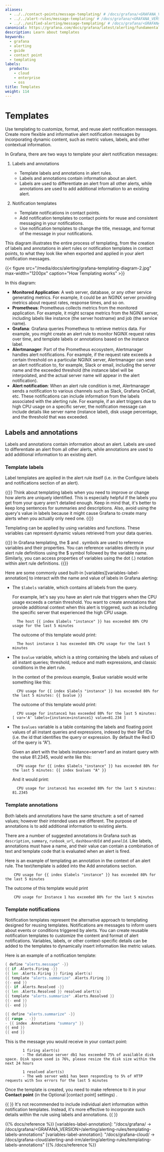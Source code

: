 ```yaml
---
aliases:
  - ../../contact-points/message-templating/ # /docs/grafana/<GRAFANA_VERSION>/alerting/contact-points/message-templating/
  - ../../alert-rules/message-templating/ # /docs/grafana/<GRAFANA_VERSION>/alerting/alert-rules/message-templating/
  - ../../unified-alerting/message-templating/ # /docs/grafana/<GRAFANA_VERSION>/alerting/unified-alerting/message-templating/
canonical: https://grafana.com/docs/grafana/latest/alerting/fundamentals/notifications/templates/
description: Learn about templates
keywords:
  - grafana
  - alerting
  - guide
  - contact point
  - templating
labels:
  products:
    - cloud
    - enterprise
    - oss
title: Templates
weight: 114
---
```


# Templates

Use templating to customize, format, and reuse alert notification messages. Create more flexible and informative alert notification messages by incorporating dynamic content, such as metric values, labels, and other contextual information.

In Grafana, there are two ways to template your alert notification messages:

1. Labels and annotations

   - Template labels and annotations in alert rules.
   - Labels and annotations contain information about an alert.
   - Labels are used to differentiate an alert from all other alerts, while annotations are used to add additional information to an existing alert.

2. Notification templates

   - Template notifications in contact points.
   - Add notification templates to contact points for reuse and consistent messaging in your notifications.
   - Use notification templates to change the title, message, and format of the message in your notifications.

This diagram illustrates the entire process of templating, from the creation of labels and annotations in alert rules or notification templates in contact points, to what they look like when exported and applied in your alert notification messages.

{{< figure src="/media/docs/alerting/grafana-templating-diagram-2.jpg" max-width="1200px" caption="How Templating works" >}}

In this diagram:

- **Monitored Application**: A web server, database, or any other service generating metrics. For example, it could be an NGINX server providing metrics about request rates, response times, and so on.
- **Prometheus**: Prometheus collects metrics from the monitored application. For example, it might scrape metrics from the NGINX server, including labels like instance (the server hostname) and job (the service name).
- **Grafana**: Grafana queries Prometheus to retrieve metrics data. For example, you might create an alert rule to monitor NGINX request rates over time, and template labels or annotations based on the instance label.
- **Alertmanager**: Part of the Prometheus ecosystem, Alertmanager handles alert notifications. For example, if the request rate exceeds a certain threshold on a particular NGINX server, Alertmanager can send an alert notification to, for example, Slack or email, including the server name and the exceeded threshold (the instance label will be interpolated, and the actual server name will appear in the alert notification).
- **Alert notification**: When an alert rule condition is met, Alertmanager sends a notification to various channels such as Slack, Grafana OnCall, etc. These notifications can include information from the labels associated with the alerting rule. For example, if an alert triggers due to high CPU usage on a specific server, the notification message can include details like server name (instance label), disk usage percentage, and the threshold that was exceeded.

## Labels and annotations

Labels and annotations contain information about an alert. Labels are used to differentiate an alert from all other alerts, while annotations are used to add additional information to an existing alert.

### Template labels

Label templates are applied in the alert rule itself (i.e. in the Configure labels and notifications section of an alert).

{{<admonition type="note">}}
Think about templating labels when you need to improve or change how alerts are uniquely identified. This is especially helpful if the labels you get from your query aren't detailed enough. Keep in mind that, it's better to keep long sentences for summaries and descriptions. Also, avoid using the query's value in labels because it might cause Grafana to create many alerts when you actually only need one.
{{</admonition>}}

Templating can be applied by using variables and functions. These variables can represent dynamic values retrieved from your data queries.

{{<admonition type="note">}}
In Grafana templating, the $ and . symbols are used to reference variables and their properties. You can reference variables directly in your alert rule definitions using the $ symbol followed by the variable name. Similarly, you can access properties of variables using the dot (.) notation within alert rule definitions.
{{</admonition>}}

Here are some commonly used built-in [variables][variables-label-annotation] to interact with the name and value of labels in Grafana alerting:

- The `$labels` variable, which contains all labels from the query.

  For example, let's say you have an alert rule that triggers when the CPU usage exceeds a certain threshold. You want to create annotations that provide additional context when this alert is triggered, such as including the specific server that experienced the high CPU usage.

        The host {{ index $labels "instance" }} has exceeded 80% CPU usage for the last 5 minutes

  The outcome of this template would print:

        The host instance 1 has exceeded 80% CPU usage for the last 5 minutes

- The `$value` variable, which is a string containing the labels and values of all instant queries; threshold, reduce and math expressions, and classic conditions in the alert rule.

  In the context of the previous example, $value variable would write something like this:

        CPU usage for {{ index $labels "instance" }} has exceeded 80% for the last 5 minutes: {{ $value }}

  The outcome of this template would print:

        CPU usage for instance1 has exceeded 80% for the last 5 minutes: [ var='A' labels={instance=instance1} value=81.234 ]

- The `$values` variable is a table containing the labels and floating point values of all instant queries and expressions, indexed by their Ref IDs (i.e. the id that identifies the query or expression. By default the Red ID of the query is “A”).

  Given an alert with the labels instance=server1 and an instant query with the value 81.2345, would write like this:

        CPU usage for {{ index $labels "instance" }} has exceeded 80% for the last 5 minutes: {{ index $values "A" }}

  And it would print:

        CPU usage for instance1 has exceeded 80% for the last 5 minutes: 81.2345

### Template annotations

Both labels and annotations have the same structure: a set of named values; however their intended uses are different. The purpose of annotations is to add additional information to existing alerts.

There are a number of suggested annotations in Grafana such as `description`, `summary`, `runbook_url`, `dashboardUId` and `panelId`. Like labels, annotations must have a name, and their value can contain a combination of text and template code that is evaluated when an alert is fired.

Here is an example of templating an annotation in the context of an alert rule. The text/template is added into the Add annotations section.

        CPU usage for {{ index $labels "instance" }} has exceeded 80% for the last 5 minutes

The outcome of this template would print

        CPU usage for Instance 1 has exceeded 80% for the last 5 minutes

### Template notifications

Notification templates represent the alternative approach to templating designed for reusing templates. Notifications are messages to inform users about events or conditions triggered by alerts. You can create reusable notification templates to customize the content and format of alert notifications. Variables, labels, or other context-specific details can be added to the templates to dynamically insert information like metric values.

Here is an example of a notification template:

```go
{ define "alerts.message" -}}
{{ if .Alerts.Firing -}}
{{ len .Alerts.Firing }} firing alert(s)
{{ template "alerts.summarize" .Alerts.Firing }}
{{- end }}
{{- if .Alerts.Resolved -}}
{{ len .Alerts.Resolved }} resolved alert(s)
{{ template "alerts.summarize" .Alerts.Resolved }}
{{- end }}
{{- end }}

{{ define "alerts.summarize" -}}
{{ range . -}}
- {{ index .Annotations "summary" }}
{{ end }}
{{ end }}
```

This is the message you would receive in your contact point:

            1 firing alert(s)
            - The database server db1 has exceeded 75% of available disk space. Disk space used is 76%, please resize the disk size within the next 24 hours

            1 resolved alert(s)
            - The web server web1 has been responding to 5% of HTTP requests with 5xx errors for the last 5 minutes

Once the template is created, you need to make reference to it in your **Contact point** (in the Optional [contact point] settings) .

{{ <admonition type=”note”> }}
It's not recommended to include individual alert information within notification templates. Instead, it's more effective to incorporate such details within the rule using labels and annotations.
{{ </admonition> }}

{{% docs/reference %}}
[variables-label-annotation]: "/docs/grafana/ -> /docs/grafana/<GRAFANA_VERSION>/alerting/alerting-rules/templating-labels-annotations"
[variables-label-annotation]: "/docs/grafana-cloud/ -> /docs/grafana-cloud/alerting-and-irm/alerting/alerting-rules/templating-labels-annotations"
{{% /docs/reference %}}
